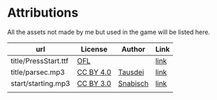 # Attributions

All the assets not made by me but used in the game will be listed here.


| url 	| License 	| Author 	| Link 	|
|-----	|---------	|--------	|------	|
|   title/PressStart.ttf  	|      [OFL](https://scripts.sil.org/cms/scripts/page.php?site_id=nrsi&id=OFL)   	|        	|   [link](https://fonts.google.com/specimen/Press+Start+2P)   	|
|   title/parsec.mp3  	|      [CC BY 4.0](https://creativecommons.org/licenses/by/4.0/)   	|     [Tausdei](https://soundcloud.com/user-326308668)   	|    [link](https://opengameart.org/content/another-one-parsec)  	|
|   start/starting.mp3  	|     [CC BY 3.0](https://creativecommons.org/licenses/by/3.0/)    	|     [Snabisch](https://opengameart.org/users/snabisch)   	|    [link](https://opengameart.org/content/at-the-starting-line)  	|
|     	|         	|        	|      	|
